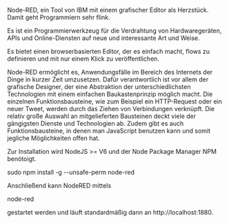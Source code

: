 <!--META {"title":"NodeRED","tags":["software","mqtt"],"createDate":null,"updateDate":1489819111294} -->
Node-RED, ein Tool von IBM mit einem grafischer Editor als Herzstück. Damit geht Programmiern sehr flink.

Es ist ein Programmierwerkzeug für die Verdrahtung von Hardwaregeräten, APIs und Online-Diensten auf neue und interessante Art und Weise.

Es bietet einen browserbasierten Editor, der es einfach macht, flows zu definieren und mit nur einem Klick zu veröffentlichen.

Node-RED ermöglicht es, Anwendungsfälle im Bereich des Internets der Dinge in kurzer Zeit umzusetzen. Dafür verantwortlich ist vor allem der grafische Designer, der eine Abstraktion der unterschiedlichsten Technologien mit einem einfachen Baukastenprinzip möglich macht. Die einzelnen Funktionsbausteine, wie zum Beispiel ein HTTP-Request oder ein neuer Tweet, werden durch das Ziehen von Verbindungen verknüpft. Die relativ große Auswahl an mitgelieferten Bausteinen deckt viele der gängigsten Dienste und Technologien ab. Zudem gibt es auch Funktionsbausteine, in denen man JavaScript benutzen kann und somit jegliche Möglichkeiten offen hat.

Zur Installation wird NodeJS  &gt;= V6 und der Node Package Manager NPM benötoigt.

sudo npm install -g --unsafe-perm node-red

Anschließend kann NodeRED mittels

node-red

gestartet werden und läuft standardmäßig dann an http://localhost:1880.